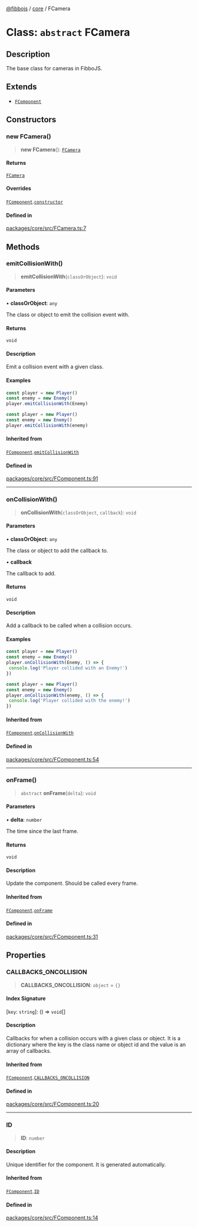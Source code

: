 [@fibbojs](/api/index) / [core](/api/core) / FCamera

# Class: `abstract` FCamera

## Description

The base class for cameras in FibboJS.

## Extends

- [`FComponent`](FComponent.md)

## Constructors

### new FCamera()

> **new FCamera**(): [`FCamera`](FCamera.md)

#### Returns

[`FCamera`](FCamera.md)

#### Overrides

[`FComponent`](FComponent.md).[`constructor`](FComponent.md#constructors)

#### Defined in

[packages/core/src/FCamera.ts:7](https://github.com/fibbojs/fibbo/blob/446efcf6acd7b8597316769fc6a8a3146d7c8a02/packages/core/src/FCamera.ts#L7)

## Methods

### emitCollisionWith()

> **emitCollisionWith**(`classOrObject`): `void`

#### Parameters

• **classOrObject**: `any`

The class or object to emit the collision event with.

#### Returns

`void`

#### Description

Emit a collision event with a given class.

#### Examples

```typescript
const player = new Player()
const enemy = new Enemy()
player.emitCollisionWith(Enemy)
```

```typescript
const player = new Player()
const enemy = new Enemy()
player.emitCollisionWith(enemy)
```

#### Inherited from

[`FComponent`](FComponent.md).[`emitCollisionWith`](FComponent.md#emitcollisionwith)

#### Defined in

[packages/core/src/FComponent.ts:91](https://github.com/fibbojs/fibbo/blob/446efcf6acd7b8597316769fc6a8a3146d7c8a02/packages/core/src/FComponent.ts#L91)

***

### onCollisionWith()

> **onCollisionWith**(`classOrObject`, `callback`): `void`

#### Parameters

• **classOrObject**: `any`

The class or object to add the callback to.

• **callback**

The callback to add.

#### Returns

`void`

#### Description

Add a callback to be called when a collision occurs.

#### Examples

```typescript
const player = new Player()
const enemy = new Enemy()
player.onCollisionWith(Enemy, () => {
 console.log('Player collided with an Enemy!')
})
```

```typescript
const player = new Player()
const enemy = new Enemy()
player.onCollisionWith(enemy, () => {
 console.log('Player collided with the enemy!')
})
```

#### Inherited from

[`FComponent`](FComponent.md).[`onCollisionWith`](FComponent.md#oncollisionwith)

#### Defined in

[packages/core/src/FComponent.ts:54](https://github.com/fibbojs/fibbo/blob/446efcf6acd7b8597316769fc6a8a3146d7c8a02/packages/core/src/FComponent.ts#L54)

***

### onFrame()

> `abstract` **onFrame**(`delta`): `void`

#### Parameters

• **delta**: `number`

The time since the last frame.

#### Returns

`void`

#### Description

Update the component.
Should be called every frame.

#### Inherited from

[`FComponent`](FComponent.md).[`onFrame`](FComponent.md#onframe)

#### Defined in

[packages/core/src/FComponent.ts:31](https://github.com/fibbojs/fibbo/blob/446efcf6acd7b8597316769fc6a8a3146d7c8a02/packages/core/src/FComponent.ts#L31)

## Properties

### CALLBACKS\_ONCOLLISION

> **CALLBACKS\_ONCOLLISION**: `object` = `{}`

#### Index Signature

 \[`key`: `string`\]: () => `void`[]

#### Description

Callbacks for when a collision occurs with a given class or object.
It is a dictionary where the key is the class name or object id and the value is an array of callbacks.

#### Inherited from

[`FComponent`](FComponent.md).[`CALLBACKS_ONCOLLISION`](FComponent.md#callbacks_oncollision)

#### Defined in

[packages/core/src/FComponent.ts:20](https://github.com/fibbojs/fibbo/blob/446efcf6acd7b8597316769fc6a8a3146d7c8a02/packages/core/src/FComponent.ts#L20)

***

### ID

> **ID**: `number`

#### Description

Unique identifier for the component.
It is generated automatically.

#### Inherited from

[`FComponent`](FComponent.md).[`ID`](FComponent.md#id)

#### Defined in

[packages/core/src/FComponent.ts:14](https://github.com/fibbojs/fibbo/blob/446efcf6acd7b8597316769fc6a8a3146d7c8a02/packages/core/src/FComponent.ts#L14)
